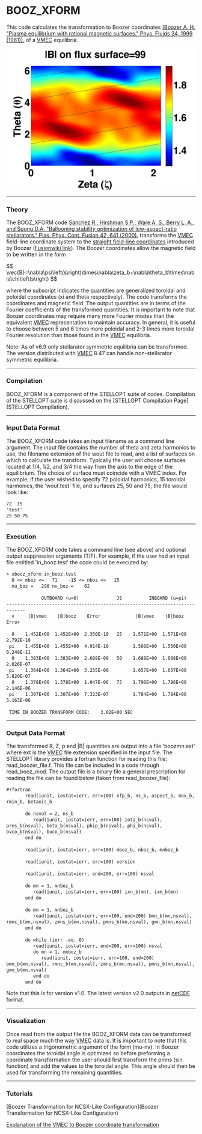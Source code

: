 BOOZ_XFORM
===========

This code calculates the transformation to Boozer coordinates
[(Boozer A. H. \"Plasma equilibrium with rational magnetic surfaces.\" Phys. Fluids 24, 1999 (1981)).](http://link.aip.org/link/doi/10.1063/1.863297)
of a [VMEC](VMEC) equilibria.

![](images/bmod_ncsx_c09r00_free.jpg)

------------------------------------------------------------------------

### Theory

The BOOZ_XFORM code
[Sanchez R., Hirshman S.P., Ware A. S., Berry L. A., and Spong D.A. \"Ballooning stability optimization of low-aspect-ratio stellarators.\" Plas. Phys. Cont. Fusion 42, 641 (2000).](http://iopscience.iop.org/0741-3335/42/6/303)
transforms the [VMEC](VMEC) field-line coordinate system to the
[straight field-line coordinates](http://www-fusion.ciemat.es/wiki/Flux_coordinates)
introduced by Boozer
([Fusionwiki link](http://www-fusion.ciemat.es/wiki/Boozer_coordinates)).
The Boozer coordinates allow the magnetic field to be written in the
form 

\$$ \vec{B}=\nabla\psi\left(s\right)\times\nabla\zeta_b+\nabla\theta_b\times\nabla\chi\left(s\right) $$ 

where the subscript indicates the quantities are
generalized toroidal and poloidal coordinates (xi and theta
respectively). The code transforms the coordinates and magnetic field.
The output quantities are in terms of the Fourier coefficients of the
transformed quantities. It is important to note that Boozer coordinates
may require many more Fourier modes than the equivalent [VMEC](VMEC)
representation to maintain accuracy. In general, it is useful to choose
between 5 and 6 times more poloidal and 2-3 times more toroidal Fourier
resolution than those found in the [VMEC](VMEC) equilibria.

Note: As of v6.9 only stellarator symmetric equilibria can be
transformed. The version distributed with [VMEC](VMEC) 8.47 can handle
non-stellarator symmetric equilibria.

------------------------------------------------------------------------

### Compilation

BOOZ_XFORM is a component of the STELLOPT suite of codes. Compilation
of the STELLOPT suite is discussed on the
[STELLOPT Compilation Page](STELLOPT Compilation).

------------------------------------------------------------------------

### Input Data Format

The BOOZ_XFORM code takes an input filename as a command line argument.
The input file contains the number of theta and zeta harmonics to use,
the filename extension of the wout file to read, and a list of surfaces
on which to calculate the transform. Typically the user will choose
surfaces located at 1/4, 1/2, and 3/4 the way from the axis to the edge
of the equilibrium. The choice of surface must coincide with a VMEC
index. For example, if the user wished to specify 72 poloidal harmonics,
15 toroidal harmonics, the 'wout.test' file, and surfaces 25, 50 and
75, the file would look like:

    72  15
    'test'
    25 50 75

------------------------------------------------------------------------

### Execution

The BOOZ_XFORM code takes a command line (see above) and optional
output suppression arguments (T/F). For example, if the user had an
input file entitled 'in_booz.test' the code could be executed by:

    > xbooz_xform in_booz.test
      0 <= mboz <=   71    -15 <= nboz <=   15
      nu_boz =   290 nv_boz =    62

                 OUTBOARD (u=0)              JS          INBOARD (u=pi)
    -----------------------------------------------------------------------------
      v     |B|vmec    |B|booz    Error             |B|vmec    |B|booz    Error

      0    1.452E+00  1.452E+00  2.350E-10   25    1.571E+00  1.571E+00  2.792E-10
     pi    1.455E+00  1.455E+00  4.914E-10         1.560E+00  1.560E+00  6.248E-11
      0    1.383E+00  1.383E+00  2.688E-09   50    1.688E+00  1.688E+00  2.026E-07
     pi    1.364E+00  1.364E+00  3.235E-09         1.657E+00  1.657E+00  5.820E-07
      0    1.378E+00  1.378E+00  1.047E-06   75    1.796E+00  1.796E+00  2.146E-06
     pi    1.307E+00  1.307E+00  7.323E-07         1.784E+00  1.784E+00  5.163E-06

     TIME IN BOOZER TRANSFORM CODE:    3.02E+00 SEC

------------------------------------------------------------------------

### Output Data Format

The transformed R, Z, p and \|B\| quantities are output into a file
'boozmn.ext' where ext is the [VMEC](VMEC) file extension specified in
the input file. The STELLOPT library provides a fortran function for
reading this file: read_boozer_file.f. This file can be included in a
code through read_booz_mod. The output file is a binary file a general
prescription for reading the file can be found below (taken from
read_boozer_file):

    #!fortran
           read(iunit, iostat=ierr, err=100) nfp_b, ns_b, aspect_b, max_b, rmin_b, betaxis_b

           do nsval = 2, ns_b
              read(iunit, iostat=ierr, err=100) iota_b(nsval), pres_b(nsval), beta_b(nsval), phip_b(nsval), phi_b(nsval), bvco_b(nsval), buco_b(nsval)
           end do

           read(iunit, iostat=ierr, err=100) mboz_b, nboz_b, mnboz_b

           read(iunit, iostat=ierr, err=100) version

           read(iunit, iostat=ierr, end=200, err=100) nsval

           do mn = 1, mnboz_b
              read(iunit, iostat=ierr, err=100) ixn_b(mn), ixm_b(mn)
           end do

           do mn = 1, mnboz_b
              read(iunit, iostat=ierr, err=100, end=200) bmn_b(mn,nsval), rmnc_b(mn,nsval), zmns_b(mn,nsval), pmns_b(mn,nsval), gmn_b(mn,nsval)
           end do

           do while (ierr .eq. 0)
              read(iunit, iostat=ierr, end=200, err=100) nsval
              do mn = 1, mnboz_b
                 read(iunit, iostat=ierr, err=100, end=200) bmn_b(mn,nsval), rmnc_b(mn,nsval), zmns_b(mn,nsval), pmns_b(mn,nsval), gmn_b(mn,nsval)
              end do
           end do

Note that this is for version v1.0. The latest version v2.0 outputs in
[netCDF](https://www.unidata.ucar.edu/software/netcdf/) format.

------------------------------------------------------------------------

### Visualization

Once read from the output file the BOOZ_XFORM data can be transformed
to real space much the way [VMEC](VMEC) data is. It is important to note
that this code utilizes a trigonometric argument of the form (mu-nv). In
Boozer coordinates the toroidal angle is optimized so before preforming
a coordinate transformation the user should first transform the pmns
(sin function) and add the values to the toroidal angle. This angle
should then be used for transforming the remaining quantities.

------------------------------------------------------------------------

### Tutorials

[Boozer Transformation for NCSX-Like Configuration](Boozer Transformation for NCSX-Like Configuration)

[Explanation of the VMEC to Boozer coordinate transformation](https://bitbucket.org/lazerson_princeton/stellopt/wiki/docs/Transformation%20from%20VMEC%20to%20Boozer%20Coordinates.pdf)
